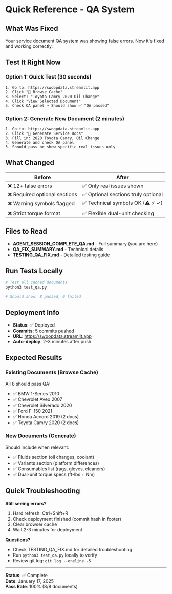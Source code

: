 # Quick Reference - QA System

## What Was Fixed
Your service document QA system was showing false errors. Now it's fixed and working correctly.

## Test It Right Now

### Option 1: Quick Test (30 seconds)
```
1. Go to: https://swoopdata.streamlit.app
2. Click "📁 Browse Cache" 
3. Select: "Toyota Camry 2020 Oil Change"
4. Click "View Selected Document"
5. Check QA panel → Should show ✅ "QA passed"
```

### Option 2: Generate New Document (2 minutes)
```
1. Go to: https://swoopdata.streamlit.app
2. Click "🔧 Generate Service Docs"
3. Fill in: 2020 Toyota Camry, Oil Change
4. Generate and check QA panel
5. Should pass or show specific real issues only
```

## What Changed

| Before | After |
|--------|-------|
| ❌ 12+ false errors | ✅ Only real issues shown |
| ❌ Required optional sections | ✅ Optional sections truly optional |
| ❌ Warning symbols flagged | ✅ Technical symbols OK (⚠ ⚡ ✓) |
| ❌ Strict torque format | ✅ Flexible dual-unit checking |

## Files to Read

- **AGENT_SESSION_COMPLETE_QA.md** - Full summary (you are here)
- **QA_FIX_SUMMARY.md** - Technical details
- **TESTING_QA_FIX.md** - Detailed testing guide

## Run Tests Locally

```bash
# Test all cached documents
python3 test_qa.py

# Should show: 8 passed, 0 failed
```

## Deployment Info

- **Status**: ✅ Deployed
- **Commits**: 5 commits pushed
- **URL**: https://swoopdata.streamlit.app
- **Auto-deploy**: 2-3 minutes after push

## Expected Results

### Existing Documents (Browse Cache)
All 8 should pass QA:
- ✅ BMW 1-Series 2010
- ✅ Chevrolet Aveo 2007
- ✅ Chevrolet Silverado 2020
- ✅ Ford F-150 2021
- ✅ Honda Accord 2019 (2 docs)
- ✅ Toyota Camry 2020 (2 docs)

### New Documents (Generate)
Should include when relevant:
- ✅ Fluids section (oil changes, coolant)
- ✅ Variants section (platform differences)
- ✅ Consumables list (rags, gloves, cleaners)
- ✅ Dual-unit torque specs (ft-lbs + Nm)

## Quick Troubleshooting

**Still seeing errors?**
1. Hard refresh: Ctrl+Shift+R
2. Check deployment finished (commit hash in footer)
3. Clear browser cache
4. Wait 2-3 minutes for deployment

**Questions?**
- Check TESTING_QA_FIX.md for detailed troubleshooting
- Run `python3 test_qa.py` locally to verify
- Review git log: `git log --oneline -5`

---

**Status**: ✅ Complete  
**Date**: January 17, 2025  
**Pass Rate**: 100% (8/8 documents)
